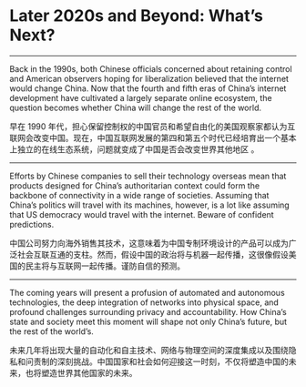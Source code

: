# Later 2020s and Beyond: What’s Next?

---
Back in the 1990s, both Chinese officials concerned about retaining control and American observers hoping for liberalization believed that the internet would change China. Now that the fourth and fifth eras of China’s internet development have cultivated a largely separate online ecosystem, the question becomes whether China will change the rest of the world.

早在 1990 年代，担心保留控制权的中国官员和希望自由化的美国观察家都认为互联网会改变中国。现在，中国互联网发展的第四和第五个时代已经培育出一个基本上独立的在线生态系统，问题就变成了中国是否会改变世界其他地区 。

---
Efforts by Chinese companies to sell their technology overseas mean that products designed for China’s authoritarian context could form the backbone of connectivity in a wide range of societies. Assuming that China’s politics will travel with its machines, however, is a lot like assuming that US democracy would travel with the internet. Beware of confident predictions.

中国公司努力向海外销售其技术，这意味着为中国专制环境设计的产品可以成为广泛社会互联互通的支柱。然而，假设中国的政治将与机器一起传播，这很像假设美国的民主将与互联网一起传播。谨防自信的预测。

---
The coming years will present a profusion of automated and autonomous technologies, the deep integration of networks into physical space, and profound challenges surrounding privacy and accountability. How China’s state and society meet this moment will shape not only China’s future, but the rest of the world’s.

未来几年将出现大量的自动化和自主技术、网络与物理空间的深度集成以及围绕隐私和问责制的深刻挑战。中国国家和社会如何迎接这一时刻，不仅将塑造中国的未来，也将塑造世界其他国家的未来。
